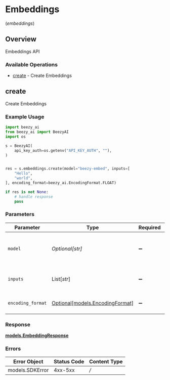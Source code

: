 # Embeddings
(*embeddings*)

## Overview

Embeddings API

### Available Operations

* [create](#create) - Create Embeddings

## create

Create Embeddings

### Example Usage

```python
import beezy_ai
from beezy_ai import BeezyAI
import os

s = BeezyAI(
    api_key_auth=os.getenv("API_KEY_AUTH", ""),
)


res = s.embeddings.create(model="beezy-embed", inputs=[
    "Hello",
    "world",
], encoding_format=beezy_ai.EncodingFormat.FLOAT)

if res is not None:
    # handle response
    pass

```

### Parameters

| Parameter                                                         | Type                                                              | Required                                                          | Description                                                       | Example                                                           |
| ----------------------------------------------------------------- | ----------------------------------------------------------------- | ----------------------------------------------------------------- | ----------------------------------------------------------------- | ----------------------------------------------------------------- |
| `model`                                                           | *Optional[str]*                                                   | :heavy_minus_sign:                                                | The ID of the model to use for this request.<br/>                 | beezy-embed                                                       |
| `inputs`                                                          | List[*str*]                                                       | :heavy_minus_sign:                                                | The list of strings to embed.<br/>                                | [<br/>"Hello",<br/>"world"<br/>]                                  |
| `encoding_format`                                                 | [Optional[models.EncodingFormat]](../../models/encodingformat.md) | :heavy_minus_sign:                                                | The format of the output data.<br/>                               | float                                                             |


### Response

**[models.EmbeddingResponse](../../models/embeddingresponse.md)**
### Errors

| Error Object    | Status Code     | Content Type    |
| --------------- | --------------- | --------------- |
| models.SDKError | 4xx-5xx         | */*             |
